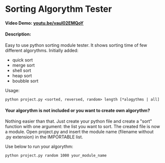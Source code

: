# Sorting Algorythm Tester
#### Video Demo:  [youtu.be/vaul02EMQoY](https://youtu.be/vaul02EMQoY)
#### Description:
Easy to use python sorting module tester. It shows sorting time of few different algorythms.
Initially added:
- quick sort
- merge sort
- shell sort
- heap sort
- boubble sort

Usage:
```
python project.py <sorted, reversed, random> length [*alogythms | all]
```

#### Your algorythm is not included or you want to create own algorythm?
Nothing easier than that. Just create your python file and create a "sort" function with one argument: the list you want to sort. 
The created file is now a module. Open project.py and insert the module name (filename without .py extension) in the IMPORTABLE list.

Use below to run your algorythm:
```
python project.py random 1000 your_module_name
```

